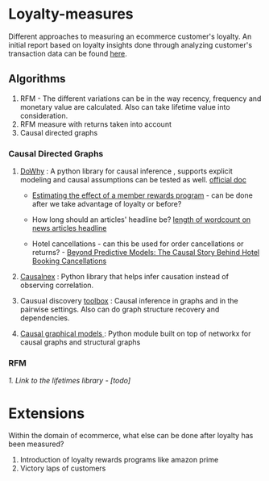 # Loyalty-measures
Different approaches to measuring an ecommerce customer's loyalty. An initial report based on loyalty insights done through analyzing customer's transaction data can be found [here](https://drive.google.com/file/d/15xsNaw4A8VkDBwuShBj_V84xMuNZ37ty/view?usp=sharing).

## Algorithms
1. RFM - The different variations can be in the way recency, frequency and monetary value are calculated. Also can take lifetime value into consideration.  
2. RFM measure with returns taken into account
3. Causal directed graphs


### Causal Directed Graphs
1. [DoWhy](https://github.com/microsoft/dowhy) : A python library for causal inference , supports explicit modeling and causal assumptions can be tested as well. [official doc](https://microsoft.github.io/dowhy/) 

	- [Estimating the effect of a member rewards program](https://github.com/microsoft/dowhy/blob/master/docs/source/example_notebooks/dowhy_example_effect_of_memberrewards_program.ipynb) - can be done after we take advantage of loyalty or before? 
	
	- How long should an articles' headline be? [length of wordcount on news articles headline](https://medium.com/@akelleh/introducing-the-do-sampler-for-causal-inference-a3296ea9e78d) 
	
	- Hotel cancellations - can this be used for order cancellations or returns? - [Beyond Predictive Models: The Causal Story Behind Hotel Booking Cancellations](https://towardsdatascience.com/beyond-predictive-models-the-causal-story-behind-hotel-booking-cancellations-d29e8558cbaf) 

2. [Causalnex](https://github.com/quantumblacklabs/causalnex) : Python library that helps infer causation instead of observing correlation. 

3. Causual discovery [toolbox](https://github.com/FenTechSolutions/CausalDiscoveryToolbox) : Causal inference in graphs and in the pairwise settings. Also can do graph structure recovery and dependencies. 

4. [Causal graphical models ](https://github.com/ijmbarr/causalgraphicalmodels) : Python module built on top of networkx for causal graphs and structural graphs

### RFM
*1. Link to the lifetimes library - [todo]*



# Extensions

Within the domain of ecommerce, what else can be done after loyalty has been measured?

1. Introduction of loyalty rewards programs like amazon prime
2. Victory laps of customers
